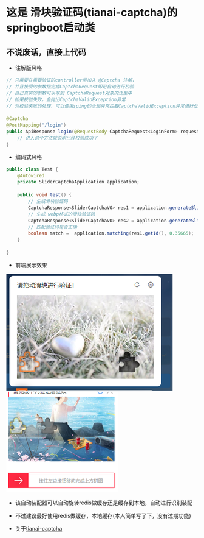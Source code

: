 # 这是 滑块验证码(tianai-captcha)的springboot启动类
## 不说废话，直接上代码
- 注解版风格
```java
// 只需要在需要验证的controller层加入 @Captcha 注解，
// 并且接受的参数指定成CaptchaRequest即可自动进行校验
// 自己真实的参数可以写到 CaptchaRequest对象的泛型中
// 如果校验失败，会抛出CaptchaValidException异常
// 对校验失败的处理，可以使用sping的全局异常拦截CaptchaValidException异常进行处理

@Captcha
@PostMapping("/login")
public ApiResponse login(@RequestBody CaptchaRequest<LoginForm> request) {
    // 进入这个方法就说明已经校验成功了
}
```
-  编码式风格
```java
public class Test {
    @Autowired
    private SliderCaptchaApplication application;
    
    public void test() {
        // 生成滑块验证码
        CaptchaResponse<SliderCaptchaVO> res1 = application.generateSliderCaptcha();
        // 生成 webp格式的滑块验证码 
        CaptchaResponse<SliderCaptchaVO> res2 = application.generateSliderCaptchaForWebp();
        // 匹配验证码是否正确
        boolean match =  application.matching(res1.getId(), 0.35665);        
    }

}
```


- 前端展示效果

![](image/1.png)
![](image/2.png)

- 该自动装配器可以自动旋转redis做缓存还是缓存到本地，自动进行识别装配
- 不过建议最好使用redis做缓存，本地缓存(本人简单写了下，没有过期功能)

- 关于[tianai-captcha](https://gitee.com/tianai/tianai-captcha)
 